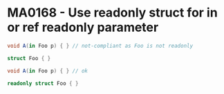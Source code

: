 # MA0168 - Use readonly struct for in or ref readonly parameter

```c#
void A(in Foo p) { } // not-compliant as Foo is not readonly

struct Foo { }
```

```c#
void A(in Foo p) { } // ok

readonly struct Foo { }
```
